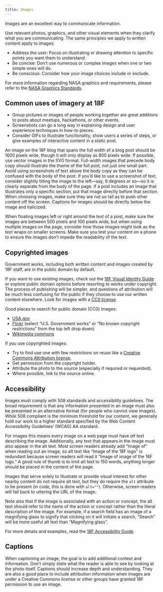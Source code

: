 ```yaml
---
title: Images
---
```

Images are an excellent way to communicate information.

Use relevant photos, graphics, and other visual elements when they clarify what you are communicating. The same principles we apply to written content apply to images:

* Address the user: Focus on illustrating or drawing attention to specific points you want them to understand.
* Be concise: Don’t use numerous or complex images when one or two simple ones will do.
* Be conscious: Consider how your image choices include or exclude.
 
For more information regarding NASA graphics and requirements, please refer to the [NASA Graphics Standards](http://communications.nasa.gov/sites/communications.nasa.gov/files/files/NASA_Graphics_Standards_v3-TAGGED-v3.pdf). 

## Common uses of imagery at 18F

* Group pictures or images of people working together are great additions to posts about meetups, hackathons, or other events.
* Screenshots can go a long way in explaining design and user experience techniques in how-to pieces.
* Consider GIFs to illustrate functionality, show users a series of steps, or give examples of interactive content in a static post.

An image on the 18F blog that spans the full width of a blog post should be 1600 pixels wide, though it will only display as 800 pixels wide. If possible, use vector images in the SVG format. Full-width images that precede body copy should illustrate the theme of the full post, not just one small part. Avoid using screenshots of text above the body copy as they can be confused with the body of the post. If you’d like to use a screenshot of text, consider slightly tilting the image to the left—say, 6 degrees or so—so it is clearly separate from the body of the page. If a post includes an image that illustrates only a specific section, put that image directly before that section. When choosing images, make sure they are not so tall as to push other content off the screen. Captions for images should be directly below the image and italicized.

When floating images left or right around the text of a post, make sure the images are between 500 pixels and 100 pixels wide, but when using multiple images on the page, consider how those images might look as the text wraps on smaller screens. Make sure you test your content on a phone to ensure the images don’t impede the readability of the text.

## Copyrighted images

Government works, including both written content and images created by 18F staff, are in the public domain by default.

If you want to use existing images, check out the [18F Visual Identity Guide](https://pages.18f.gov/brand/) or explore public domain options before resorting to works under copyright. The process of publishing will be simpler, and questions of attribution will be much less confusing for the public if they choose to use our written content elsewhere. Look for images with a [CC0 license](https://creativecommons.org/about/cc0).

Good places to search for public domain (CC0) images:

* [USA.gov](https://search.usa.gov/search/images?affiliate=usagov&query=)
* [Flickr](https://www.flickr.com/search/?text=cats&license=8) (select “U.S. Government works” or “No known copyright restrictions” from the top left drop down)
* [Wikimedia commons](https://commons.wikimedia.org/wiki/Category:Public_domain)

If you use copyrighted images:

* Try to find use one with few restrictions on reuse like a [Creative Commons Attribution license](http://creativecommons.org/licenses/#the-licenses).
* Get permission from the copyright holder.
* Attribute the photo to the source (especially if required or requested).
* Where possible, link to the source online.

## Accessibility

Images must comply with 508 standards and accessibility guidelines. The broad requirement is that any information presented in an image must also be presented in an alternative format (for people who cannot view images). While 508 compliant is the minimum threshold for our content, we generally hold our work to a higher standard specified by the Web Content Accessibility Guidelines’ (WCAG) AA standard.

For images this means every image on a web page must have *alt text* describing the image. Additionally, any text that appears in the image must also appear in the alt text. Most screen readers already add “Image of” when reading out an image, so alt text like “Image of the 18F logo” is redundant because screen readers will read it “Image of image of the 18F logo.” A good rule of thumb is to limit alt text to 150 words, anything longer should be placed in the content of the page.

Images that serve solely to illustrate or provide visual interest for other
nearby content do not require alt text, but they do require the `alt` attribute
to be present (in code, this is done with `alt=""`). Otherwise, screen readers
will fall back to uttering the URL of the image.

Note also that if the image is associated with an action or concept, the alt
text should refer to the name of the action or concept rather than the literal
description of the image. For example, if a search field has an image of a
magnifying glass to signify that clicking on it will initiate a search, “Search”
will be more useful alt text than “Magnifying glass”.

For more details and examples, read the [18F Accessibility Guide](https://pages.18f.gov/accessibility/images/).

## Captions

When captioning an image, the goal is to add additional context and information. Don’t simply state what the reader is able to see by looking at the photo itself. Captions should increase depth and understanding. They are also a good place to include attribution information when images are under a Creative Commons license or other groups have granted 18F permission to use an image.
